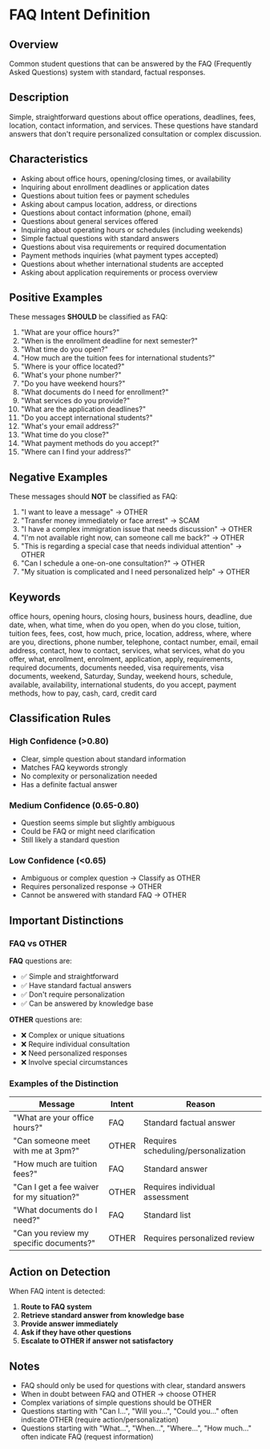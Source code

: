# FAQ Intent Definition

## Overview
Common student questions that can be answered by the FAQ (Frequently Asked Questions) system with standard, factual responses.

## Description
Simple, straightforward questions about office operations, deadlines, fees, location, contact information, and services. These questions have standard answers that don't require personalized consultation or complex discussion.

## Characteristics

- Asking about office hours, opening/closing times, or availability
- Inquiring about enrollment deadlines or application dates
- Questions about tuition fees or payment schedules
- Asking about campus location, address, or directions
- Questions about contact information (phone, email)
- Questions about general services offered
- Inquiring about operating hours or schedules (including weekends)
- Simple factual questions with standard answers
- Questions about visa requirements or required documentation
- Payment methods inquiries (what payment types accepted)
- Questions about whether international students are accepted
- Asking about application requirements or process overview

## Positive Examples

These messages **SHOULD** be classified as FAQ:

1. "What are your office hours?"
2. "When is the enrollment deadline for next semester?"
3. "What time do you open?"
4. "How much are the tuition fees for international students?"
5. "Where is your office located?"
6. "What's your phone number?"
7. "Do you have weekend hours?"
8. "What documents do I need for enrollment?"
9. "What services do you provide?"
10. "What are the application deadlines?"
11. "Do you accept international students?"
12. "What's your email address?"
13. "What time do you close?"
14. "What payment methods do you accept?"
15. "Where can I find your address?"

## Negative Examples

These messages should **NOT** be classified as FAQ:

1. "I want to leave a message" → OTHER
2. "Transfer money immediately or face arrest" → SCAM
3. "I have a complex immigration issue that needs discussion" → OTHER
4. "I'm not available right now, can someone call me back?" → OTHER
5. "This is regarding a special case that needs individual attention" → OTHER
6. "Can I schedule a one-on-one consultation?" → OTHER
7. "My situation is complicated and I need personalized help" → OTHER

## Keywords

office hours, opening hours, closing hours, business hours, deadline, due date, when, what time, when do you open, when do you close, tuition, tuition fees, fees, cost, how much, price, location, address, where, where are you, directions, phone number, telephone, contact number, email, email address, contact, how to contact, services, what services, what do you offer, what, enrollment, enrolment, application, apply, requirements, required documents, documents needed, visa requirements, visa documents, weekend, Saturday, Sunday, weekend hours, schedule, available, availability, international students, do you accept, payment methods, how to pay, cash, card, credit card

## Classification Rules

### High Confidence (>0.80)
- Clear, simple question about standard information
- Matches FAQ keywords strongly
- No complexity or personalization needed
- Has a definite factual answer

### Medium Confidence (0.65-0.80)
- Question seems simple but slightly ambiguous
- Could be FAQ or might need clarification
- Still likely a standard question

### Low Confidence (<0.65)
- Ambiguous or complex question → Classify as OTHER
- Requires personalized response → OTHER
- Cannot be answered with standard FAQ → OTHER

## Important Distinctions

### FAQ vs OTHER

**FAQ** questions are:
- ✅ Simple and straightforward
- ✅ Have standard factual answers
- ✅ Don't require personalization
- ✅ Can be answered by knowledge base

**OTHER** questions are:
- ❌ Complex or unique situations
- ❌ Require individual consultation
- ❌ Need personalized responses
- ❌ Involve special circumstances

### Examples of the Distinction

| Message | Intent | Reason |
|---------|--------|--------|
| "What are your office hours?" | FAQ | Standard factual answer |
| "Can someone meet with me at 3pm?" | OTHER | Requires scheduling/personalization |
| "How much are tuition fees?" | FAQ | Standard answer |
| "Can I get a fee waiver for my situation?" | OTHER | Requires individual assessment |
| "What documents do I need?" | FAQ | Standard list |
| "Can you review my specific documents?" | OTHER | Requires personalized review |

## Action on Detection

When FAQ intent is detected:

1. **Route to FAQ system**
2. **Retrieve standard answer from knowledge base**
3. **Provide answer immediately**
4. **Ask if they have other questions**
5. **Escalate to OTHER if answer not satisfactory**

## Notes

- FAQ should only be used for questions with clear, standard answers
- When in doubt between FAQ and OTHER → choose OTHER
- Complex variations of simple questions should be OTHER
- Questions starting with "Can I...", "Will you...", "Could you..." often indicate OTHER (require action/personalization)
- Questions starting with "What...", "When...", "Where...", "How much..." often indicate FAQ (request information)
